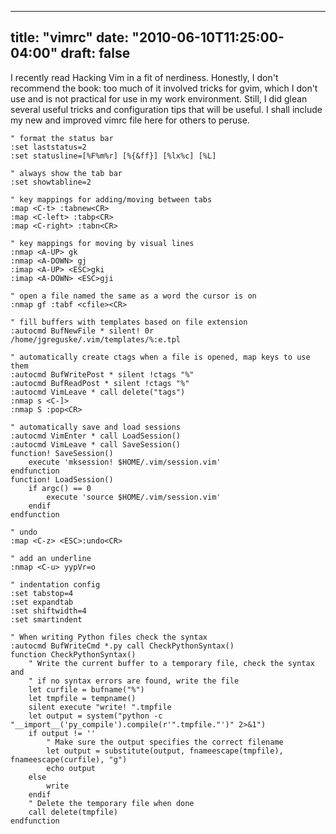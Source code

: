 
---
title: "vimrc"
date: "2010-06-10T11:25:00-04:00"
draft: false
---

I recently read Hacking Vim in a fit of nerdiness. Honestly, I don't recommend the book: too much of it involved tricks for gvim, which I don't use and is not practical for use in my work environment. Still, I did glean several useful tricks and configuration tips that will be useful. I shall include my new and improved vimrc file here for others to peruse.

```
" format the status bar
:set laststatus=2
:set statusline=[%F%m%r] [%{&ff}] [%lx%c] [%L]

" always show the tab bar
:set showtabline=2

" key mappings for adding/moving between tabs
:map <C-t> :tabnew<CR>
:map <C-left> :tabp<CR>
:map <C-right> :tabn<CR>

" key mappings for moving by visual lines
:nmap <A-UP> gk
:nmap <A-DOWN> gj
:imap <A-UP> <ESC>gki
:imap <A-DOWN> <ESC>gji

" open a file named the same as a word the cursor is on
:nmap gf :tabf <cfile><CR>

" fill buffers with templates based on file extension
:autocmd BufNewFile * silent! 0r /home/jgreguske/.vim/templates/%:e.tpl

" automatically create ctags when a file is opened, map keys to use them
:autocmd BufWritePost * silent !ctags "%"
:autocmd BufReadPost * silent !ctags "%"
:autocmd VimLeave * call delete("tags")
:nmap s <C-]>
:nmap S :pop<CR>

" automatically save and load sessions
:autocmd VimEnter * call LoadSession()
:autocmd VimLeave * call SaveSession()
function! SaveSession()
    execute 'mksession! $HOME/.vim/session.vim'
endfunction
function! LoadSession()
    if argc() == 0
        execute 'source $HOME/.vim/session.vim'
    endif
endfunction

" undo
:map <C-z> <ESC>:undo<CR>

" add an underline 
:nmap <C-u> yypVr=o

" indentation config
:set tabstop=4
:set expandtab
:set shiftwidth=4
:set smartindent

" When writing Python files check the syntax
:autocmd BufWriteCmd *.py call CheckPythonSyntax()
function CheckPythonSyntax()
    " Write the current buffer to a temporary file, check the syntax and
    " if no syntax errors are found, write the file
    let curfile = bufname("%")
    let tmpfile = tempname()
    silent execute "write! ".tmpfile
    let output = system("python -c "__import__('py_compile').compile(r'".tmpfile."')" 2>&1")
    if output != ''
        " Make sure the output specifies the correct filename
        let output = substitute(output, fnameescape(tmpfile), fnameescape(curfile), "g")
        echo output
    else
        write
    endif
    " Delete the temporary file when done
    call delete(tmpfile)
endfunction
```
